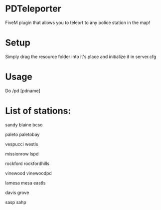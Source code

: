 # PDTeleporter
FiveM plugin that allows you to teleort to any police station in the map!

# Setup
Simply drag the resource folder into it's place and initialize it in server.cfg

# Usage
Do /pd [pdname]

# List of stations:
sandy
blaine
bcso

paleto
paletobay

vespucci
westls

missionrow
lspd

rockford
rockfordhills

vinewood
vinewoodpd

lamesa
mesa
eastls

davis
grove

sasp
sahp
